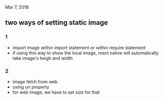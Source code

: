 Mar 7, 2018
## two ways of setting static image
### 1
- import image within import statement or within require statement
- if using this way to show the local image, react native will automatically take image's heigh and width
### 2
- image fetch from web
- using uri property
- for web image, we have to set size for that

##